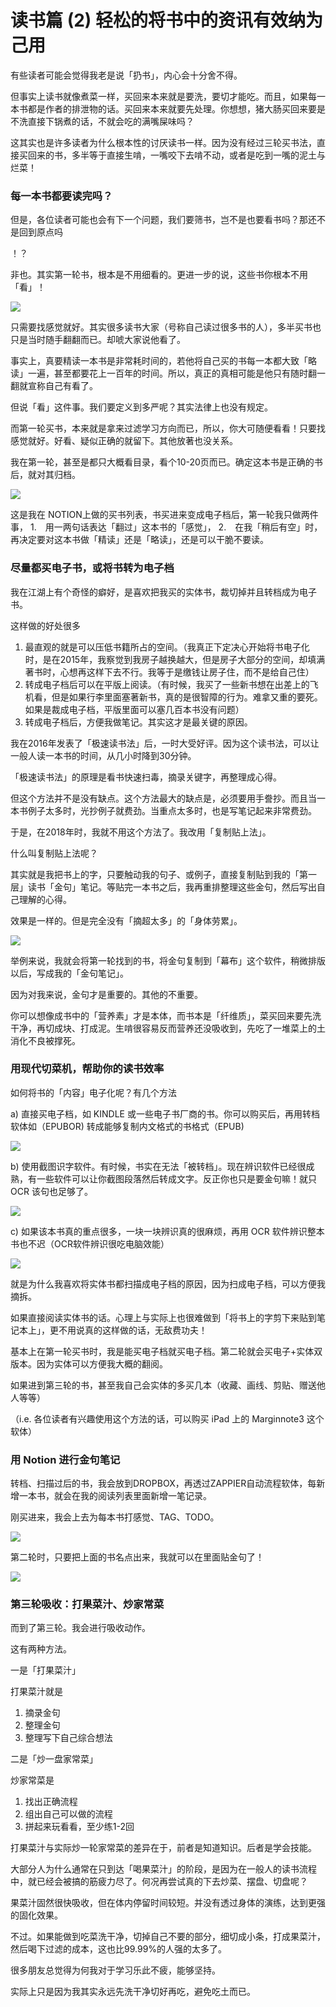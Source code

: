 # 读书篇 (2) 轻松的将书中的资讯有效纳为己用

有些读者可能会觉得我老是说「扔书」，内心会十分舍不得。

但事实上读书就像煮菜一样，买回来本来就是要洗，要切才能吃。而且，如果每一本书都是作者的排泄物的话。买回来本来就要先处理。你想想，猪大肠买回来要是不洗直接下锅煮的话，不就会吃的满嘴屎味吗？

这其实也是许多读者为什么根本性的讨厌读书一样。因为没有经过三轮买书法，直接买回来的书，多半等于直接生啃，一嘴咬下去啃不动，或者是吃到一嘴的泥土与烂菜！

### 每一本书都要读完吗？

但是，各位读者可能也会有下一个问题，我们要筛书，岂不是也要看书吗？那还不是回到原点吗

！？

非也。其实第一轮书，根本是不用细看的。更进一步的说，这些书你根本不用「看」！

![](images/20211024112245.png)

只需要找感觉就好。其实很多读书大家（号称自己读过很多书的人），多半买书也只是当时随手翻翻而已。却唬大家说他看了。

事实上，真要精读一本书是非常耗时间的，若他将自己买的书每一本都大致「略读」一遍，甚至都要花上一百年的时间。所以，真正的真相可能是他只有随时翻一翻就宣称自己有看了。

但说「看」这件事。我们要定义到多严呢？其实法律上也没有规定。

而第一轮买书，本来就是拿来过滤学习方向而已，所以，你大可随便看看！只要找感觉就好。好看、疑似正确的就留下。其他放著也没关系。


我在第一轮，甚至是都只大概看目录，看个10-20页而已。确定这本书是正确的书后，就对其归档。

![](images/20211024112257.png)

这是我在 NOTION上做的买书列表，书买进来变成电子档后，第一轮我只做两件事，
1.　用一两句话表达「翻过」这本书的「感觉」，
2.　在我「稍后有空」时，再决定要对这本书做「精读」还是「略读」，还是可以干脆不要读。

### 尽量都买电子书，或将书转为电子档

我在江湖上有个奇怪的癖好，是喜欢把我买的实体书，裁切掉并且转档成为电子书。

这样做的好处很多

1. 最直观的就是可以压低书籍所占的空间。（我真正下定决心开始将书电子化时，是在2015年，我察觉到我房子越换越大，但是房子大部分的空间，却填满著书时，心想再这样下去不行。我等于是缴钱让房子住，而不是给自己住）
2. 转成电子档后可以在平版上阅读。（有时候，我买了一些新书想在出差上的飞机看，但是如果行李里面塞著新书，真的是很智障的行为。难拿又重的要死。如果是裁成电子档，平版里面可以塞几百本书没有问题）
3. 转成电子档后，方便我做笔记。其实这才是最关键的原因。

我在2016年发表了「极速读书法」后，一时大受好评。因为这个读书法，可以让一般人读一本书的时间，从几小时降到30分钟。

「极速读书法」的原理是看书快速扫毒，摘录关键字，再整理成心得。

但这个方法并不是没有缺点。这个方法最大的缺点是，必须要用手誊抄。而且当一本书例子太多时，光抄例子就费劲。当重点太多时，也是写笔记起来非常费劲。

于是，在2018年时，我就不用这个方法了。我改用「复制贴上法」。

什么叫复制贴上法呢？

其实就是我把书上的字，只要触动我的句子、或例子，直接复制贴到我的「第一层」读书「金句」笔记。等贴完一本书之后，我再重排整理这些金句，然后写出自己理解的心得。

效果是一样的。但是完全没有「摘超太多」的「身体劳累」。

![](images/20211024112359.png)

举例来说，我就会将第一轮找到的书，将金句复制到「幕布」这个软件，稍微排版以后，写成我的「金句笔记」。

因为对我来说，金句才是重要的。其他的不重要。

你可以想像成书中的「营养素」才是本体，而书本是「纤维质」，菜买回来要先洗干净，再切成块、打成泥。生啃很容易反而营养还没吸收到，先吃了一堆菜上的土消化不良被撑死。

### 用现代切菜机，帮助你的读书效率

如何将书的「内容」电子化呢？有几个方法

a) 直接买电子档，如 KINDLE 或一些电子书厂商的书。你可以购买后，再用转档软体如（EPUBOR) 转成能够复制内文格式的书格式（EPUB)

![](images/20211024112424.png)

b) 使用截图识字软件。有时候，书实在无法「被转档」。现在辨识软件已经很成熟，有一些软件可以让你截图段落然后转成文字。反正你也只是要金句嘛！就只 OCR 该句也足够了。

![](images/20211024112442.png)

c) 如果该本书真的重点很多，一块一块辨识真的很麻烦，再用 OCR 软件辨识整本书也不迟（OCR软件辨识很吃电脑效能）

![](images/20211024112524.png)

就是为什么我喜欢将实体书都扫描成电子档的原因，因为扫成电子档，可以方便我摘拆。

如果直接阅读实体书的话。心理上与实际上也很难做到「将书上的字剪下来贴到笔记本上」，更不用说真的这样做的话，无敌费功夫！

基本上在第一轮买书时，我是能买电子档就买电子档。第二轮就会买电子+实体双版本。因为实体可以方便我大概的翻阅。

如果进到第三轮的书，甚至我自己会实体的多买几本（收藏、画线、剪贴、赠送他人等等）

（i.e. 各位读者有兴趣使用这个方法的话，可以购买 iPad 上的 Marginnote3 这个软体）

### 用 Notion 进行金句笔记

转档、扫描过后的书，我会放到DROPBOX，再透过ZAPPIER自动流程软体，每新增一本书，就会在我的阅读列表里面新增一笔记录。

刚买进来，我会上去为每本书打感觉、TAG、TODO。

![](images/20211024112606.png)

第二轮时，只要把上面的书名点出来，我就可以在里面贴金句了！

![](images/20211024112625.png)

### 第三轮吸收：打果菜汁、炒家常菜

而到了第三轮。我会进行吸收动作。

这有两种方法。

一是「打果菜汁」

打果菜汁就是

1. 摘录金句
2. 整理金句
3. 整理写下自己综合想法

二是「炒一盘家常菜」

炒家常菜是

1. 找出正确流程
2. 组出自己可以做的流程
3. 拼起来玩看看，至少练1-2回

打果菜汁与实际炒一轮家常菜的差异在于，前者是知道知识。后者是学会技能。

大部分人为什么通常在只到达「喝果菜汁」的阶段，是因为在一般人的读书流程中，就已经会被搞的筋疲力尽了。何况再尝试真的下去炒菜、摆盘、切盘呢？

果菜汁固然很快吸收，但在体内停留时间较短。并没有透过身体的演练，达到更强的固化效果。

不过。如果能做到吃菜洗干净，切掉自己不要的部分，细切成小条，打成果菜汁，然后喝下过滤的成本，这也比99.99%的人强的太多了。

很多朋友总觉得为何我对于学习乐此不疲，能够坚持。

实际上只是因为我其实永远先洗干净切好再吃，避免吃土而已。
